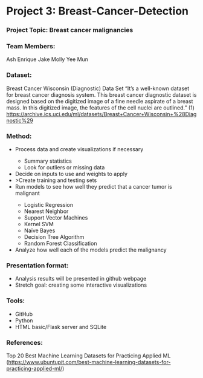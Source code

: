 # Project 3: Breast-Cancer-Detection

### Project Topic: Breast cancer malignancies

### Team Members:
Ash
Enrique
Jake
Molly
Yee Mun 

### Dataset:
Breast Cancer Wisconsin (Diagnostic) Data Set
“It’s a well-known dataset for breast cancer diagnosis system. This breast cancer diagnostic dataset is designed based on the digitized image of a fine needle aspirate of a breast mass. In this digitized image, the features of the cell nuclei are outlined.” (1)
https://archive.ics.uci.edu/ml/datasets/Breast+Cancer+Wisconsin+%28Diagnostic%29 

### Method:
<ul>
  <li>Process data and create visualizations if necessary</li>
      <ul>
        <li>Summary statistics</li>
        <li>Look for outliers or missing data</li>
      </ul>
  <li>Decide on inputs to use and weights to apply</li>
  <li>>Create training and testing sets</li>
  <li>Run models to see how well they predict that a cancer tumor is malignant</li>
      <ul>
        <li>Logistic Regression</li>
        <li>Nearest Neighbor</li>
        <li>Support Vector Machines</li>
        <li>Kernel SVM</li>
        <li>Naïve Bayes</li>
        <li>Decision Tree Algorithm</li>
        <li>Random Forest Classification</li>  
      </ul>
  <li>Analyze how well each of the models predict the malignancy</li>
</ul>

### Presentation format:
<ul>
  <li>Analysis results will be presented in github webpage</li>
  <li>Stretch goal: creating some interactive visualizations</li>
</ul>

### Tools:
<ul>
  <li>GitHub</li>
  <li>Python</li>
  <li>HTML basic/Flask server and SQLite</li>
</ul>

### References:
Top 20 Best Machine Learning Datasets for Practicing Applied ML (https://www.ubuntupit.com/best-machine-learning-datasets-for-practicing-applied-ml/)
